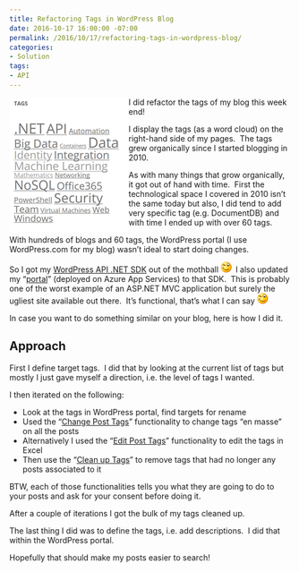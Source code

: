 ```yaml
---
title: Refactoring Tags in WordPress Blog
date: 2016-10-17 16:00:00 -07:00
permalink: /2016/10/17/refactoring-tags-in-wordpress-blog/
categories:
- Solution
tags:
- API
---
```

<a href="/assets/posts/2016/4/refactoring-tags-in-wordpress-blog/image.png"><img style="background-image:none;float:left;padding-top:0;padding-left:0;display:inline;padding-right:0;border-width:0;" title="image" src="/assets/posts/2016/4/refactoring-tags-in-wordpress-blog/image_thumb.png" alt="image" width="213" height="240" align="left" border="0" /></a>I did refactor the tags of my blog this week end!

I display the tags (as a word cloud) on the right-hand side of my pages.  The tags grew organically since I started blogging in 2010.

As with many things that grow organically, it got out of hand with time.  First the technological space I covered in 2010 isn’t the same today but also, I did tend to add very specific tag (e.g. DocumentDB) and with time I ended up with over 60 tags.

With hundreds of blogs and 60 tags, the WordPress portal (I use WordPress.com for my blog) wasn’t ideal to start doing changes.

So I got my <a href="https://vincentlauzon.com/2015/08/20/nuget-wordpress-rest-api-on-codeplex/">WordPress API .NET SDK</a> out of the mothball <img class="wlEmoticon wlEmoticon-winkingsmile" style="border-style:none;" src="/assets/posts/2016/4/refactoring-tags-in-wordpress-blog/wlemoticon-winkingsmile.png" alt="Winking smile" />  I also updated my “<a href="https://wordpress-client.azurewebsites.net/" target="_blank">portal</a>” (deployed on Azure App Services) to that SDK.  This is probably one of the worst example of an ASP.NET MVC application but surely the ugliest site available out there.  It’s functional, that’s what I can say <img class="wlEmoticon wlEmoticon-winkingsmile" style="border-style:none;" src="/assets/posts/2016/4/refactoring-tags-in-wordpress-blog/wlemoticon-winkingsmile.png" alt="Winking smile" />

In case you want to do something similar on your blog, here is how I did it.
<h2>Approach</h2>
First I define target tags.  I did that by looking at the current list of tags but mostly I just gave myself a direction, i.e. the level of tags I wanted.

I then iterated on the following:
<ul>
 	<li>Look at the tags in WordPress portal, find targets for rename</li>
 	<li>Used the “<a href="https://wordpress-client.azurewebsites.net/ChangePostTag" target="_blank">Change Post Tags</a>” functionality to change tags “en masse” on all the posts</li>
 	<li>Alternatively I used the “<a href="https://wordpress-client.azurewebsites.net/PostTag" target="_blank">Edit Post Tags</a>” functionality to edit the tags in Excel</li>
 	<li>Then use the “<a href="https://wordpress-client.azurewebsites.net/CleanTag" target="_blank">Clean up Tags</a>” to remove tags that had no longer any posts associated to it</li>
</ul>
BTW, each of those functionalities tells you what they are going to do to your posts and ask for your consent before doing it.

After a couple of iterations I got the bulk of my tags cleaned up.

The last thing I did was to define the tags, i.e. add descriptions.  I did that within the WordPress portal.

Hopefully that should make my posts easier to search!